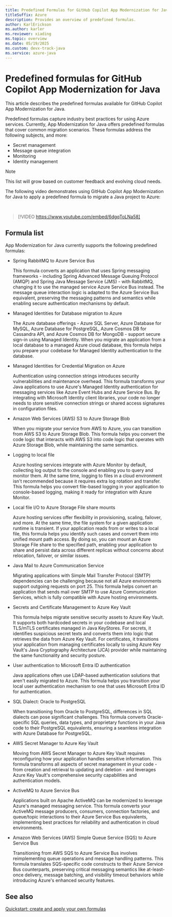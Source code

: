 ```yaml
---
title: Predefined Formulas for GitHub Copilot App Modernization for Java
titleSuffix: Azure
description: Provides an overview of predefined formulas.
author: KarlErickson
ms.author: karler
ms.reviewer: xiading
ms.topic: overview
ms.date: 05/19/2025
ms.custom: devx-track-java
ms.service: azure-java
---
```


# Predefined formulas for GitHub Copilot App Modernization for Java

This article describes the predefined formulas available for GitHub Copilot App Modernization for Java.

Predefined formulas capture industry best practices for using Azure services. Currently, App Modernization for Java offers predefined formulas that cover common migration scenarios. These formulas address the following subjects, and more:

- Secret management
- Message queue integration
- Monitoring
- Identity management

> [!NOTE]
> This list will grow based on customer feedback and evolving cloud needs.

The following video demonstrates using GitHub Copilot App Modernization for Java to apply a predefined formula to migrate a Java project to Azure:

<br>

> [!VIDEO https://www.youtube.com/embed/6dgqToLNa58]

## Formula list

App Modernization for Java currently supports the following predefined formulas:

- Spring RabbitMQ to Azure Service Bus

  This formula converts an application that uses Spring messaging frameworks - including Spring Advanced Message Queuing Protocol (AMQP) and Spring Java Message Service (JMS) - with RabbitMQ, changing it to use the managed service Azure Service Bus instead. The message queue interaction logic is adapted to the Azure Service Bus equivalent, preserving the messaging patterns and semantics while enabling secure authentication mechanisms by default.

- Managed Identities for Database migration to Azure

  The Azure database offerings - Azure SQL Server, Azure Database for MySQL, Azure Database for PostgreSQL, Azure Cosmos DB for Cassandra API, and Azure Cosmos DB for MongoDB - support secure sign-in using Managed Identity. When you migrate an application from a local database to a managed Azure cloud database, this formula helps you prepare your codebase for Managed Identity authentication to the database.

- Managed Identities for Credential Migration on Azure

  Authentication using connection strings introduces security vulnerabilities and maintenance overhead. This formula transforms your Java applications to use Azure's Managed Identity authentication for messaging services like Azure Event Hubs and Azure Service Bus. By integrating with Microsoft Identity client libraries, your code no longer needs to store sensitive connection strings or shared access signatures in configuration files.

- Amazon Web Services (AWS) S3 to Azure Storage Blob

  When you migrate your service from AWS to Azure, you can transition from AWS S3 to Azure Storage Blob. This formula helps you convert the code logic that interacts with AWS S3 into code logic that operates with Azure Storage Blob, while maintaining the same semantics.

- Logging to local file

  Azure hosting services integrate with Azure Monitor by default, collecting log output to the console and enabling you to query and monitor them. At the same time, logging to files in a cloud environment isn't recommended because it requires extra log rotation and transfer. This formula helps you convert file-based logging in your application to console-based logging, making it ready for integration with Azure Monitor.

- Local file I/O to Azure Storage File share mounts

  Azure hosting services offer flexibility in provisioning, scaling, failover, and more. At the same time, the file system for a given application runtime is transient. If your application reads from or writes to a local file, this formula helps you identify such cases and convert them into unified mount path access. By doing so, you can mount an Azure Storage File share to the specified path, enabling your application to share and persist data across different replicas without concerns about relocation, failover, or similar issues.

- Java Mail to Azure Communication Service

  Migrating applications with Simple Mail Transfer Protocol (SMTP) dependencies can be challenging because not all Azure environments support outgoing requests on port 25. This formula helps convert an application that sends mail over SMTP to use Azure Communication Services, which is fully compatible with Azure hosting environments.

- Secrets and Certificate Management to Azure Key Vault

  This formula helps migrate sensitive security assets to Azure Key Vault. It supports both hardcoded secrets in your codebase and local TLS/mTLS certificates managed in Java KeyStores. For secrets, it identifies suspicious secret texts and converts them into logic that retrieves the data from Azure Key Vault. For certificates, it transitions your application from managing certificates locally to using Azure Key Vault's Java Cryptography Architecture (JCA) provider while maintaining the same functionality and security posture.

- User authentication to Microsoft Entra ID authentication

  Java applications often use LDAP-based authentication solutions that aren't easily migrated to Azure. This formula helps you transition your local user authentication mechanism to one that uses Microsoft Entra ID for authentication.

- SQL Dialect: Oracle to PostgreSQL

  When transitioning from Oracle to PostgreSQL, differences in SQL dialects can pose significant challenges. This formula converts Oracle-specific SQL queries, data types, and proprietary functions in your Java code to their PostgreSQL equivalents, ensuring a seamless integration with Azure Database for PostgreSQL.

- AWS Secret Manager to Azure Key Vault

  Moving from AWS Secret Manager to Azure Key Vault requires reconfiguring how your application handles sensitive information. This formula transforms all aspects of secret management in your code - from creation and retrieval to updating and deletion - and leverages Azure Key Vault's comprehensive security capabilities and authentication models.

- ActiveMQ to Azure Service Bus

  Applications built on Apache ActiveMQ can be modernized to leverage Azure's managed messaging service. This formula converts your ActiveMQ message producers, consumers, connection factories, and queue/topic interactions to their Azure Service Bus equivalents, implementing best practices for reliability and authentication in cloud environments.

- Amazon Web Services (AWS) Simple Queue Service (SQS) to Azure Service Bus

  Transitioning from AWS SQS to Azure Service Bus involves reimplementing queue operations and message handling patterns. This formula translates SQS-specific code constructs to their Azure Service Bus counterparts, preserving critical messaging semantics like at-least-once delivery, message batching, and visibility timeout behaviors while introducing Azure's enhanced security features.

## See also

[Quickstart: create and apply your own formulas](migrate-github-copilot-app-modernization-for-java-quickstart-create-and-apply-your-own-formula.md)
